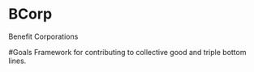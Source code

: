 # BCorp
Benefit Corporations

#Goals
Framework for contributing to collective good and triple bottom lines. 
